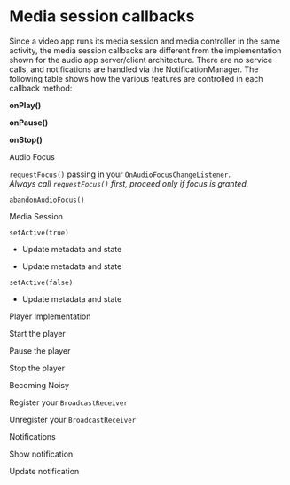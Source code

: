 # Media session callbacks

Since a video app runs its media session and media controller in the same activity, the media session callbacks are different from the implementation shown for the audio app server/client architecture. There are no service calls, and notifications are handled via the NotificationManager. The following table shows how the various features are controlled in each callback method:

**onPlay()**

**onPause()**

**onStop()**

Audio Focus

`requestFocus()` passing in your `OnAudioFocusChangeListener`.  
_Always call `requestFocus()` first, proceed only if focus is granted._

`abandonAudioFocus()`

Media Session

`setActive(true)`  
- Update metadata and state

- Update metadata and state

`setActive(false)`

- Update metadata and state

Player Implementation

Start the player

Pause the player

Stop the player

Becoming Noisy

Register your `BroadcastReceiver`

Unregister your `BroadcastReceiver`

Notifications

Show notification

Update notification
